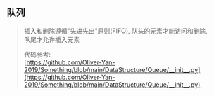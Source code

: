 ## 队列
> 插入和删除遵循"先进先出"原则(FIFO), 队头的元素才能访问和删除, \
> 队尾才允许插入元素
> 
> 代码参考: \
> [https://github.com/Oliver-Yan-2019/Something/blob/main/DataStructure/Queue/__init__.py](https://github.com/Oliver-Yan-2019/Something/blob/main/DataStructure/Queue/__init__.py)
